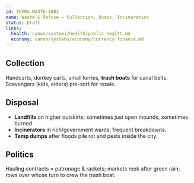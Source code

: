 ```yaml
---
id: INFRA:WASTE-1803
name: Waste & Refuse — Collection, Dumps, Incineration
status: Draft
links:
  health: canon/systems/health/public_health.md
  economy: canon/systems/economy/currency_finance.md
---
```


## Collection
Handcarts, donkey carts, small lorries, **trash boats** for canal belts. Scavengers (kids, elders) pre-sort for resale.

## Disposal
- **Landfills** on higher outskirts; sometimes just open mounds, sometimes burned.
- **Incinerators** in rich/government wards; frequent breakdowns.
- **Temp dumps** after floods pile rot and pests inside the city.

## Politics
Hauling contracts = patronage & rackets; markets reek after green rain; rows over whose turn to crew the trash boat.
